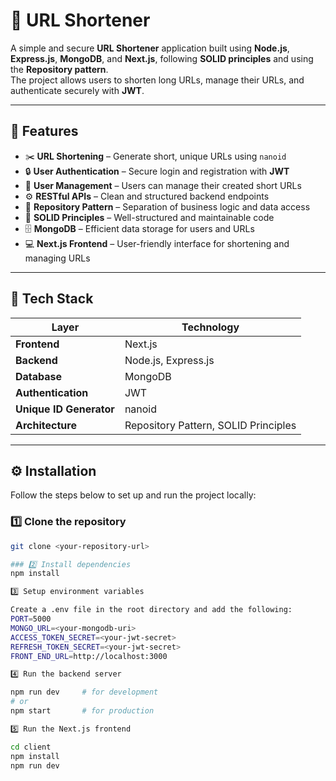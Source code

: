 # 🔗 URL Shortener

A simple and secure **URL Shortener** application built using **Node.js**, **Express.js**, **MongoDB**, and **Next.js**, following **SOLID principles** and using the **Repository pattern**.  
The project allows users to shorten long URLs, manage their URLs, and authenticate securely with **JWT**.

---

## 🚀 Features

- ✂️ **URL Shortening** – Generate short, unique URLs using `nanoid`
- 🔒 **User Authentication** – Secure login and registration with **JWT**
- 👤 **User Management** – Users can manage their created short URLs
- ⚙️ **RESTful APIs** – Clean and structured backend endpoints
- 🧱 **Repository Pattern** – Separation of business logic and data access
- 🧩 **SOLID Principles** – Well-structured and maintainable code
- 🗄️ **MongoDB** – Efficient data storage for users and URLs
- 💻 **Next.js Frontend** – User-friendly interface for shortening and managing URLs

---

## 🧰 Tech Stack

| Layer | Technology |
|--------|-------------|
| **Frontend** | Next.js |
| **Backend** | Node.js, Express.js |
| **Database** | MongoDB |
| **Authentication** | JWT |
| **Unique ID Generator** | nanoid |
| **Architecture** | Repository Pattern, SOLID Principles |

---

## ⚙️ Installation

Follow the steps below to set up and run the project locally:

### 1️⃣ Clone the repository
```bash
git clone <your-repository-url>

### 2️⃣ Install dependencies
npm install

3️⃣ Setup environment variables

Create a .env file in the root directory and add the following:
PORT=5000
MONGO_URL=<your-mongodb-uri>
ACCESS_TOKEN_SECRET=<your-jwt-secret>
REFRESH_TOKEN_SECRET=<your-jwt-secret>
FRONT_END_URL=http://localhost:3000

4️⃣ Run the backend server

npm run dev     # for development
# or
npm start       # for production

5️⃣ Run the Next.js frontend

cd client
npm install
npm run dev

